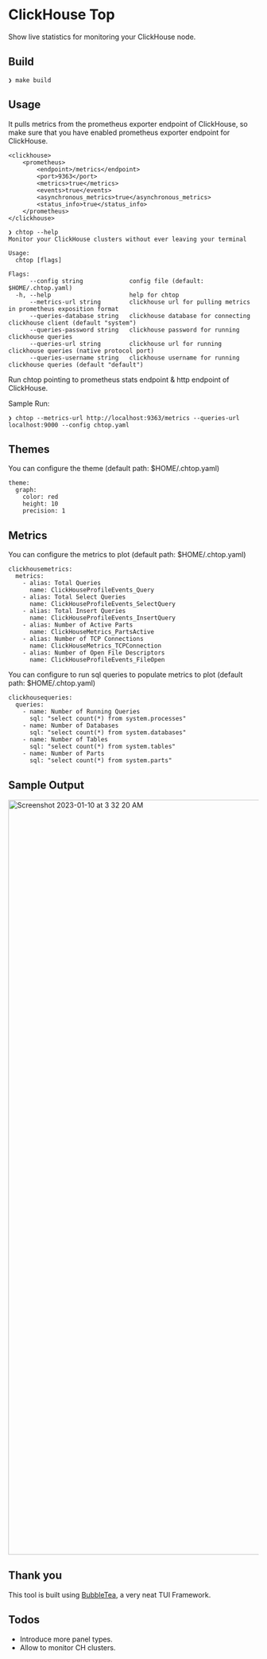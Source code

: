 # ClickHouse Top

Show live statistics for monitoring your ClickHouse node.

## Build

```
❯ make build
```

## Usage

It pulls metrics from the prometheus exporter endpoint of ClickHouse, so
make sure that you have enabled prometheus exporter endpoint for ClickHouse.

```
<clickhouse>
    <prometheus>
        <endpoint>/metrics</endpoint>
        <port>9363</port>
        <metrics>true</metrics>
        <events>true</events>
        <asynchronous_metrics>true</asynchronous_metrics>
        <status_info>true</status_info>
    </prometheus>
</clickhouse>
```

```
❯ chtop --help
Monitor your ClickHouse clusters without ever leaving your terminal

Usage:
  chtop [flags]

Flags:
      --config string             config file (default: $HOME/.chtop.yaml)
  -h, --help                      help for chtop
      --metrics-url string        clickhouse url for pulling metrics in prometheus exposition format
      --queries-database string   clickhouse database for connecting clickhouse client (default "system")
      --queries-password string   clickhouse password for running clickhouse queries
      --queries-url string        clickhouse url for running clickhouse queries (native protocol port)
      --queries-username string   clickhouse username for running clickhouse queries (default "default")
```

Run chtop pointing to prometheus stats endpoint & http endpoint of ClickHouse.

Sample Run:
```
❯ chtop --metrics-url http://localhost:9363/metrics --queries-url localhost:9000 --config chtop.yaml
```

## Themes

You can configure the theme (default path: $HOME/.chtop.yaml) 

```
theme:
  graph:
    color: red
    height: 10
    precision: 1
```
## Metrics

You can configure the metrics to plot (default path: $HOME/.chtop.yaml)

```
clickhousemetrics:
  metrics:
    - alias: Total Queries
      name: ClickHouseProfileEvents_Query
    - alias: Total Select Queries
      name: ClickHouseProfileEvents_SelectQuery
    - alias: Total Insert Queries
      name: ClickHouseProfileEvents_InsertQuery
    - alias: Number of Active Parts
      name: ClickHouseMetrics_PartsActive
    - alias: Number of TCP Connections
      name: ClickHouseMetrics_TCPConnection
    - alias: Number of Open File Descriptors
      name: ClickHouseProfileEvents_FileOpen
```

You can configure to run sql queries to populate metrics to plot (default path: $HOME/.chtop.yaml)
```
clickhousequeries:
  queries:
    - name: Number of Running Queries
      sql: "select count(*) from system.processes"
    - name: Number of Databases
      sql: "select count(*) from system.databases"
    - name: Number of Tables
      sql: "select count(*) from system.tables"
    - name: Number of Parts
      sql: "select count(*) from system.parts"
```

## Sample Output


<img width="1515" alt="Screenshot 2023-01-10 at 3 32 20 AM" src="https://user-images.githubusercontent.com/30620077/211392656-7a8a261d-5e4f-4ed4-9f3d-107e376eba34.png">

## Thank you

This tool is built using [BubbleTea](https://github.com/charmbracelet/bubbletea), a very neat TUI Framework.

## Todos

- Introduce more panel types.
- Allow to monitor CH clusters.
